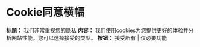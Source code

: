 # Cookie同意横幅

**标题：** 我们非常重视您的隐私
**内容：** 我们使用cookies为您提供更好的体验并分析网站性能。您可以选择接受的类型。
**按钮：** 接受所有 | 仅必要功能
